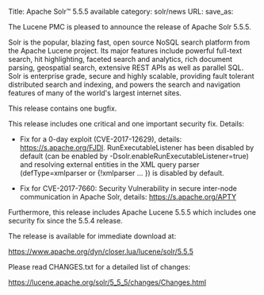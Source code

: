 Title: Apache Solr™ 5.5.5 available
category: solr/news
URL: 
save_as: 

The Lucene PMC is pleased to announce the release of Apache Solr 5.5.5.

Solr is the popular, blazing fast, open source NoSQL search platform from the Apache Lucene project. Its major features include powerful full-text search, hit highlighting, faceted search and analytics, rich document parsing, geospatial search, extensive REST APIs as well as parallel SQL. Solr is enterprise grade, secure and highly scalable, providing fault tolerant distributed search and indexing, and powers the search and navigation features of many of the world's largest internet sites.

This release contains one bugfix.

This release includes one critical and one important security fix. Details:

 * Fix for a 0-day exploit (CVE-2017-12629), details: <https://s.apache.org/FJDl>. RunExecutableListener has been disabled by default (can be enabled by -Dsolr.enableRunExecutableListener=true) and resolving external entities in the XML query parser (defType=xmlparser or {!xmlparser ... }) is disabled by default.

 * Fix for CVE-2017-7660: Security Vulnerability in secure inter-node communication in Apache Solr, details: <https://s.apache.org/APTY>

Furthermore, this release includes Apache Lucene 5.5.5 which includes one security fix since the 5.5.4 release.

The release is available for immediate download at:

  <https://www.apache.org/dyn/closer.lua/lucene/solr/5.5.5>

Please read CHANGES.txt for a detailed list of changes:

  <https://lucene.apache.org/solr/5_5_5/changes/Changes.html>

